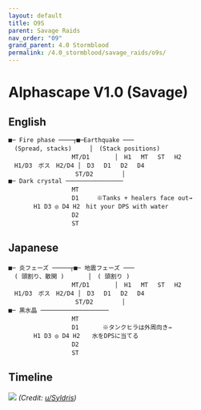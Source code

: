 ```yaml
---
layout: default
title: O9S
parent: Savage Raids
nav_order: "09"
grand_parent: 4.0 Stormblood
permalink: /4.0_stormblood/savage_raids/o9s/
---
```


# Alphascape V1.0 (Savage)

## English
```
■─ Fire phase ────┬■─Earthquake ───
　(Spread, stacks)　　　│　(Stack positions)
 　               MT/D1　　　  │　H1　 MT 　ST 　H2
　H1/D3　ボス　H2/D4 │　D3　 D1　 D2 　D4
 　                ST/D2　　　   │
■─ Dark crystal ────────────────
 　               MT
 　               D1　　　※Tanks + healers face out→
       H1 D3 ◎ D4 H2　hit your DPS with water
 　               D2
 　               ST
```

## Japanese
```
■─ 炎フェーズ ─────┬■─ 地震フェーズ ───
　( 頭割り、散開 )　　　　│　( 頭割り )
 　               MT/D1　　　  │　H1　 MT 　ST 　H2
　H1/D3　ボス　H2/D4 │　D3　 D1　 D2 　D4
 　                ST/D2　　　   │
■─ 黒水晶 ───────────────────
 　               MT
 　               D1　　　　※タンクヒラは外周向き→
       H1 D3 ◎ D4 H2　　水をDPSに当てる
 　               D2
 　               ST
```

## Timeline

![](https://i.redd.it/1470grffgkp11.png)
*(Credit: [u/Syldris](https://www.reddit.com/r/ffxiv/comments/9kff83/alphascapesavage_rotation_and_timeline_images_list/))*